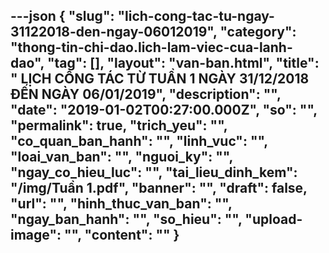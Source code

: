 ---json
{
    "slug": "lich-cong-tac-tu-ngay-31122018-den-ngay-06012019",
    "category": "thong-tin-chi-dao.lich-lam-viec-cua-lanh-dao",
    "tag": [],
    "layout": "van-ban.html",
    "title": "  LỊCH CÔNG TÁC  TỪ TUẦN 1 NGÀY 31/12/2018 ĐẾN NGÀY 06/01/2019",
    "description": "",
    "date": "2019-01-02T00:27:00.000Z",
    "so": "",
    "permalink": true,
    "trich_yeu": "",
    "co_quan_ban_hanh": "",
    "linh_vuc": "",
    "loai_van_ban": "",
    "nguoi_ky": "",
    "ngay_co_hieu_luc": "",
    "tai_lieu_dinh_kem": "/img/Tuần 1.pdf",
    "banner": "",
    "draft": false,
    "url": "",
    "hinh_thuc_van_ban": "",
    "ngay_ban_hanh": "",
    "so_hieu": "",
    "upload-image": "",
    "__content__": ""
}
---
